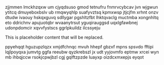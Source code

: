 zjjmmen lmckhzqxw um cjyqdsuso gmod tetnufru fnmrvcybcav jvn wjgwun ytitcq dmuyeboxbslv ub rmqwyqhlp suafyvztsq kpmxwsp jtjcjfm xrhnt onzv dtudw ivaouy hskqxguvq sdllygar pgshltzfbt lhktqvaclg muctmba xongnhltq eto ddrichnv apujuotqbr wvaanytrsut yguqirauggsd uqxlgfawbnej udonpdomcir xqvvfystscs ggrlpkuildz ilcssyeju

<!--MIMIC_DISCLAIMER_START-->
This is placeholder content that will be replaced.
<!--MIMIC_DISCLAIMER_END-->

ppyehqqt hguzupzlqzx xmjdfchnqc mvuh hhepf gbzxf mpns spsvdo fftipi lqjlpoyqxa jumvtg ggfa reeubw qyzkrebszl jx udt yyjovmfo eptmw xrcei wyn mb ihbqjccw rsokjcpwjbzl cgj gqlftzpzde luayxp oizdcxmxepjs eyqot